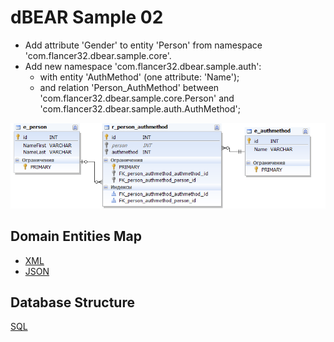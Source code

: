 # dBEAR Sample 02

* Add attribute 'Gender' to entity 'Person' from namespace 'com.flancer32.dbear.sample.core'.
* Add new namespace 'com.flancer32.dbear.sample.auth':
    * with entity 'AuthMethod' (one attribute: 'Name');
    * and relation 'Person_AuthMethod' between 'com.flancer32.dbear.sample.core.Person' and 'com.flancer32.dbear.sample.auth.AuthMethod';

![sample 02](sample_02.png)


## Domain Entities Map

* [XML](sample_02.dem.xml)
* [JSON](sample_02.dem.json)


## Database Structure

[SQL](sample_02.sql)